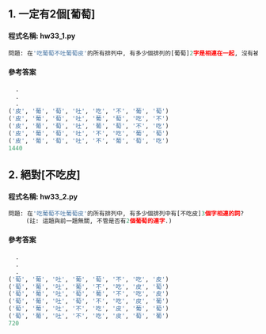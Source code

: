 ## 1. 一定有2個[葡萄]

#### 程式名稱: hw33_1.py
``` python
問題: 在'吃葡萄不吐葡萄皮'的所有排列中, 有多少個排列的[葡萄]2字是相連在一起, 沒有被分開或顛倒位置?
```

#### 參考答案
``` python
  .
  .
  .
('皮', '葡', '萄', '吐', '吃', '不', '葡', '萄')
('皮', '葡', '萄', '吐', '葡', '萄', '吃', '不')
('皮', '葡', '萄', '吐', '葡', '萄', '不', '吃')
('皮', '葡', '萄', '吐', '不', '吃', '葡', '萄')
('皮', '葡', '萄', '吐', '不', '葡', '萄', '吃')
1440
```


## 2. 絕對[不吃皮]

#### 程式名稱: hw33_2.py
``` python
問題: 在'吃葡萄不吐葡萄皮'的所有排列中, 有多少個排列中有[不吃皮]3個字相連的詞?
     (註: 這題與前一題無關, 不管是否有2個葡萄的連字.)
```

#### 參考答案
``` python
  .
  .
  .
('萄', '葡', '吐', '葡', '萄', '不', '吃', '皮')
('萄', '葡', '吐', '葡', '不', '吃', '皮', '萄')
('萄', '葡', '吐', '萄', '葡', '不', '吃', '皮')
('萄', '葡', '吐', '萄', '不', '吃', '皮', '葡')
('萄', '葡', '吐', '不', '吃', '皮', '葡', '萄')
('萄', '葡', '吐', '不', '吃', '皮', '萄', '葡')
720
```
